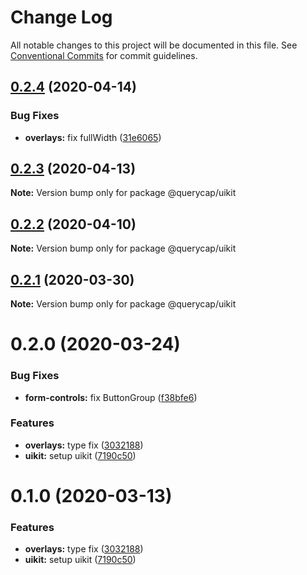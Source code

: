 # Change Log

All notable changes to this project will be documented in this file.
See [Conventional Commits](https://conventionalcommits.org) for commit guidelines.

## [0.2.4](https://github.com/querycap/webappkit/compare/@querycap/uikit@0.2.3...@querycap/uikit@0.2.4) (2020-04-14)


### Bug Fixes

* **overlays:** fix fullWidth ([31e6065](https://github.com/querycap/webappkit/commit/31e60659f464e0406af20cdfcef72c3447322e83))





## [0.2.3](https://github.com/querycap/webappkit/compare/@querycap/uikit@0.2.2...@querycap/uikit@0.2.3) (2020-04-13)

**Note:** Version bump only for package @querycap/uikit





## [0.2.2](https://github.com/querycap/webappkit/compare/@querycap/uikit@0.2.1...@querycap/uikit@0.2.2) (2020-04-10)

**Note:** Version bump only for package @querycap/uikit





## [0.2.1](https://github.com/querycap/webappkit/compare/@querycap/uikit@0.2.0...@querycap/uikit@0.2.1) (2020-03-30)

**Note:** Version bump only for package @querycap/uikit





# 0.2.0 (2020-03-24)


### Bug Fixes

* **form-controls:** fix ButtonGroup ([f38bfe6](https://github.com/querycap/webappkit/commit/f38bfe64c102c3f332c5de084bfe7105e49f256e))


### Features

* **overlays:** type fix ([3032188](https://github.com/querycap/webappkit/commit/30321882c9b386de12dbacfbddf4ec58e8204b36))
* **uikit:** setup uikit ([7190c50](https://github.com/querycap/webappkit/commit/7190c50a0e5566ea3ef85cba0b1218b4e3d47ba8))





# 0.1.0 (2020-03-13)


### Features

* **overlays:** type fix ([3032188](https://github.com/querycap/webappkit/commit/30321882c9b386de12dbacfbddf4ec58e8204b36))
* **uikit:** setup uikit ([7190c50](https://github.com/querycap/webappkit/commit/7190c50a0e5566ea3ef85cba0b1218b4e3d47ba8))
